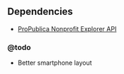 ## Dependencies

* [ProPublica Nonprofit Explorer API](https://projects.propublica.org/nonprofits/api)

### @todo

* Better smartphone layout

